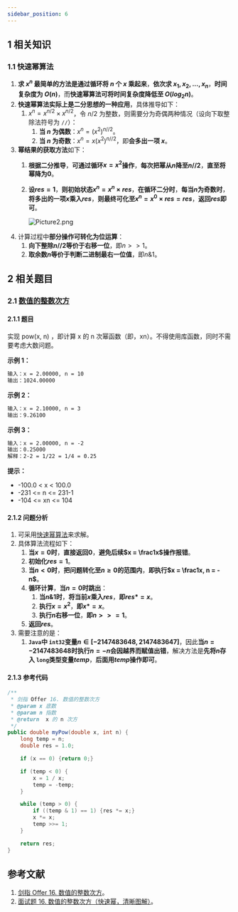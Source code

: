 ```yaml
---
sidebar_position: 6
---
```


## 1 相关知识

### 1.1 快速幂算法

1. **求 $x^n$ 最简单的方法是通过循环将 $n$ 个 $x$ 乘起来**，**依次求 $x_1, x_2,..., x_n$**，**时间复杂度为 $O(n)$**，而**快速幂算法可将时间复杂度降低至 $O(log_2n)$**。
2. **快速幂算法实际上是二分思想的一种应用**，具体推导如下：
   1. $x^n = x^{n / 2} \times x^{n / 2}$，令 $n / 2$ 为整数，则需要分为奇偶两种情况（设向下取整除法符号为 `//`）：
      1. **当 $n$ 为偶数**：$x^n = (x^2)^{n // 2}$。
      2. **当 $n$ 为奇数**：$x^n = x(x^2)^{n // 2}$，即**会多出一项 $x$**。
3. **幂结果的获取方法**如下：
   1. **根据二分推导**，**可通过循环$x = x^2$操作**，**每次把幂从$n$降至$n // 2$**，**直至将幂降为0**。
   2. **设$res = 1$**，**则初始状态$x^n = x^n \times res$**，**在循环二分时**，**每当$n$为奇数时**，**将多出的一项$x$乘入$res$**，**则最终可化至$x^n = x^0 \times res = res$**，**返回$res$即可**。

      ![Picture2.png](https://notebook.ricear.com/media/202202/2022-02-08_1930410.5592932205133178.png)
4. 计算过程中**部分操作可转化为位运算**：
   1. **向下整除$n // 2$等价于右移一位**，即$n >> 1$。
   2. **取余数$n % 2$等价于判断二进制最右一位值**，即$n \& 1$。

## 2 相关题目

### 2.1 [数值的整数次方](https://leetcode-cn.com/problems/shu-zhi-de-zheng-shu-ci-fang-lcof)

#### 2.1.1 题目

实现 pow(x, n) ，即计算 x 的 n 次幂函数（即，xn）。不得使用库函数，同时不需要考虑大数问题。

**示例 1：**

```txt
输入：x = 2.00000, n = 10
输出：1024.00000
```

**示例 2：**

```txt
输入：x = 2.10000, n = 3
输出：9.26100
```

**示例 3：**

```txt
输入：x = 2.00000, n = -2
输出：0.25000
解释：2-2 = 1/22 = 1/4 = 0.25
```

**提示：**

* -100.0 < x < 100.0
* -231 <= n <= 231-1
* -104 <= xn <= 104

#### 2.1.2 问题分析

1. 可采用[快速幂算法](#1-1-快速幂算法)来求解。
2. 具体算法流程如下：
   1. **当$x = 0$时**，**直接返回0**，**避免后续$x = \frac1x$操作报错**。
   2. **初始化$res = 1$**。
   3. **当$n \lt 0$时**，**把问题转化至$n \ge 0$的范围内**，**即执行$x = \frac1x, n = -n$**。
   4. **循环计算**，**当$n = 0$时跳出**：
      1. **当$n \& 1$时**，**将当前$x$乘入$res$**，**即$res *= x$**。
      2. **执行$x = x^2$**，**即$x *= x$**。
      3. **执行$n$右移一位**，**即$n >>= 1$**。
   5. **返回$res$**。
3. 需要注意的是：
   1. **`Java`中 `int32`变量$n \in [-2147483648, 2147483647]$**，因此**当$n = -2147483648$时执行$n = -n$会因越界而赋值出错**，解决方法是**先将$n$存入 `long`类型变量$temp$**，**后面用$temp$操作即可**。

#### 2.1.3 参考代码

```java
/**
 * 剑指 Offer 16. 数值的整数次方
 * @param x 底数
 * @param n 指数
 * @return  x 的 n 次方
 */
public double myPow(double x, int n) {
    long temp = n;
    double res = 1.0;

    if (x == 0) {return 0;}

    if (temp < 0) {
        x = 1 / x;
        temp = -temp;
    }

    while (temp > 0) {
        if ((temp & 1) == 1) {res *= x;}
        x *= x;
        temp >>= 1;
    }

    return res;
}
```

## 参考文献

1. [剑指 Offer 16. 数值的整数次方](https://leetcode-cn.com/problems/shu-zhi-de-zheng-shu-ci-fang-lcof)。
2. [面试题 16. 数值的整数次方（快速幂，清晰图解）](https://leetcode-cn.com/problems/shu-zhi-de-zheng-shu-ci-fang-lcof/solution/mian-shi-ti-16-shu-zhi-de-zheng-shu-ci-fang-kuai-s)。
